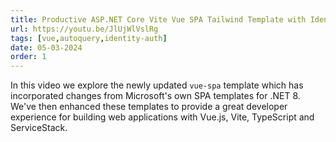 ```yaml
---
title: Productive ASP.NET Core Vite Vue SPA Tailwind Template with Identity Auth
url: https://youtu.be/JlUjWlVslRg
tags: [vue,autoquery,identity-auth]
date: 05-03-2024
order: 1
---
```


In this video we explore the newly updated `vue-spa` template which has incorporated changes from Microsoft's own 
SPA templates for .NET 8. We've then enhanced these templates to provide a great developer experience for building 
web applications with Vue.js, Vite, TypeScript and ServiceStack.